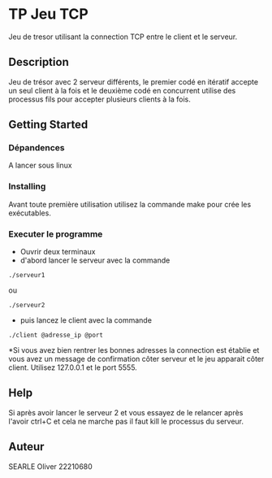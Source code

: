 # TP Jeu TCP

Jeu de tresor utilisant la connection TCP entre le client et le serveur.

## Description

Jeu de trésor avec 2 serveur différents, le premier codé en itératif accepte un seul client à la fois et le deuxième codé en concurrent utilise des processus fils pour accepter plusieurs clients à la fois.

## Getting Started

### Dépandences

A lancer sous linux

### Installing

Avant toute première utilisation utilisez la commande make pour crée les exécutables.

### Executer le programme

* Ouvrir deux terminaux
* d'abord lancer le serveur avec la commande
```
./serveur1
```
ou
```
./serveur2
```
* puis lancez le client avec la commande
```
./client @adresse_ip @port
```
*Si vous avez bien rentrer les bonnes adresses la connection est établie et vous avez un message de confirmation côter serveur et le jeu apparait côter client.
Utilisez 127.0.0.1 et le port 5555.

## Help

Si après avoir lancer le serveur 2 et vous essayez de le relancer après l'avoir ctrl+C et cela ne marche pas il faut kill le processus du serveur.

## Auteur

SEARLE Oliver 22210680 